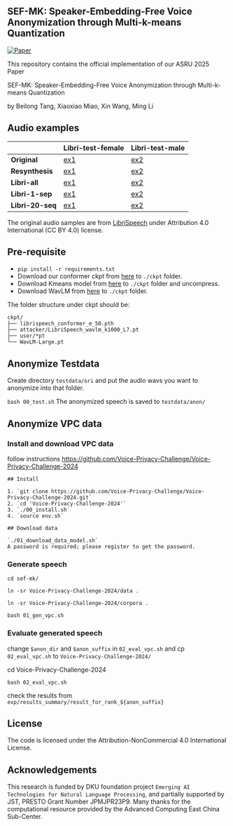 ## SEF-MK: Speaker-Embedding-Free Voice Anonymization through Multi-k-means Quantization

[![Paper](https://img.shields.io/badge/Paper-red?&logo=arxiv)](https://arxiv.org/abs/2508.07086)

This repository contains the official implementation of our ASRU 2025 Paper

SEF-MK: Speaker-Embedding-Free Voice Anonymization through Multi-k-means Quantization

by Beilong Tang, Xiaoxiao Miao, Xin Wang, Ming Li


## Audio examples

|               | Libri-test-female                                                                 | Libri-test-male                                                                  |
|---------------|----------------------------------------------------------------------------------|---------------------------------------------------------------------------------|
| **Original**  | [ex1](https://github.com/user-attachments/assets/f44ab999-fd60-4f3e-b678-1b31d365f6aa) | [ex2](https://github.com/user-attachments/assets/b5b252b1-cbd9-41d4-874f-3c6099a6594c) |
| **Resynthesis** | [ex1](https://github.com/user-attachments/assets/4873a7ea-5021-4bc4-88c7-ffd5ea570a19) | [ex2](https://github.com/user-attachments/assets/945bee45-8fb7-4e9c-bb63-02e7dac6b379) |
| **Libri-all** | [ex1](https://github.com/user-attachments/assets/2848fe92-987b-4437-a5c1-1198ba66fba9) | [ex2](https://github.com/user-attachments/assets/acdd0525-fad7-4d1e-9051-e5e08e92c79e) |
| **Libri-1-sep** | [ex1](https://github.com/user-attachments/assets/ff70f64f-3be1-4097-ac11-fa3a454d09d1) | [ex2](https://github.com/user-attachments/assets/c2225b1f-1487-4767-956e-dddc6f04de08) |
| **Libri-20-seq** | [ex1](https://github.com/user-attachments/assets/43480a53-8a3a-49ba-943e-b6cecd51e3a6) | [ex2](https://github.com/user-attachments/assets/28979a4f-d083-42ec-b1a2-6fdb89c52817)  |

The original audio samples are from [LibriSpeech](https://www.openslr.org/12) under Attribution 4.0 International (CC BY 4.0) license.


## Pre-requisite

- `pip install -r requirements.txt`
- Download our conformer ckpt from [here](https://drive.google.com/file/d/1E9NDTnsQp73bHu1Xn8-aTdPDqq1w0K5x/view?usp=sharing) to `./ckpt` folder.
- Download Kmeans model from [here](https://drive.google.com/file/d/1pQx_nFZ-Y7v7B_NCGAheAyJ9UNzhyNda/view?usp=sharing) to `./ckpt` folder and uncompress.
- Download WavLM from [here](https://drive.google.com/file/d/12-cB34qCTvByWT-QtOcZaqwwO21FLSqU/view) to `./ckpt` folder.

The folder structure under ckpt should be:
```
ckpt/
├── librispeech_conformer_e_50.pth
├── attacker/LibriSpeech_wavlm_k1000_L7.pt
├── user/*pt
└── WavLM-Large.pt
```

## Anonymize Testdata

Create directory `testdata/ori` and put the audio wavs you want to anonymize into that folder.
 
```bash 00_test.sh```
The anonymized speech is saved to `testdata/anon/`


## Anonymize VPC data
### Install and download VPC data

follow instructions https://github.com/Voice-Privacy-Challenge/Voice-Privacy-Challenge-2024 
```
## Install

1. `git clone https://github.com/Voice-Privacy-Challenge/Voice-Privacy-Challenge-2024.git`
2. `cd 'Voice-Privacy-Challenge-2024'`
3. `./00_install.sh`
4. `source env.sh`

## Download data

`./01_download_data_model.sh` 
A password is required; please register to get the password.  
```



### Generate speech
`cd sef-mk/`

`ln -sr Voice-Privacy-Challenge-2024/data .`

`ln -sr Voice-Privacy-Challenge-2024/corpora .`

```shell
bash 01_gen_vpc.sh
```


### Evaluate generated speech

change `$anon_dir` and `$anon_suffix` in `02_eval_vpc.sh` and
cp `02_eval_vpc.sh` to `Voice-Privacy-Challenge-2024/`

cd Voice-Privacy-Challenge-2024

```shell
bash 02_eval_vpc.sh
```

check the results from `exp/results_summary/result_for_rank_${anon_suffix}`

## License

The code is licensed under the Attribution-NonCommercial 4.0 International License.

## Acknowledgements
This research is funded by DKU foundation project ``Emerging AI Technologies for Natural Language Processing``, and partially supported by JST, PRESTO Grant Number JPMJPR23P9. Many thanks for the computational resource provided by the Advanced Computing East China Sub-Center.
